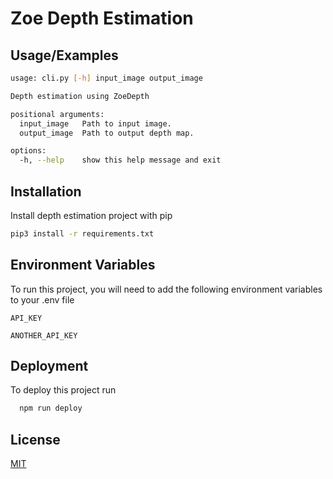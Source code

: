 # Zoe Depth Estimation




## Usage/Examples

```bash
usage: cli.py [-h] input_image output_image

Depth estimation using ZoeDepth

positional arguments:
  input_image   Path to input image.
  output_image  Path to output depth map.

options:
  -h, --help    show this help message and exit
```


## Installation

Install depth estimation project with pip

```bash
pip3 install -r requirements.txt
```
    
## Environment Variables

To run this project, you will need to add the following environment variables to your .env file

`API_KEY`

`ANOTHER_API_KEY`


## Deployment

To deploy this project run

```bash
  npm run deploy
```


## License

[MIT](https://choosealicense.com/licenses/mit/)

